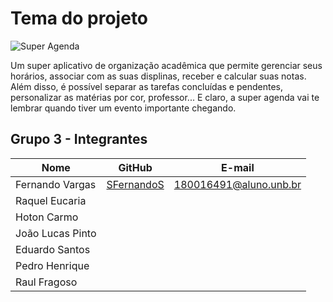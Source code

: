 # Tema do projeto

![Super Agenda](https://user-images.githubusercontent.com/81540491/129607110-3a5a8972-01db-450e-9835-bc93c615b543.png)

Um super aplicativo de organização acadêmica que permite gerenciar seus horários, associar com as suas displinas, receber e calcular suas notas. Além disso, é possível separar as tarefas concluídas e pendentes, personalizar as matérias por cor, professor... E claro, a super agenda vai te lembrar quando tiver um evento importante chegando.

## Grupo 3 - Integrantes

| Nome            | GitHub      | E-mail       | 
|-----------------|-------------|-------------|
| Fernando Vargas   | [SFernandoS](https://github.com/SFernandoS) | 180016491@aluno.unb.br| 
| Raquel Eucaria |  |  |  
| Hoton Carmo  |  |  |
| João Lucas Pinto  |  |  |
| Eduardo Santos  |  |  |
| Pedro Henrique  |  |  |
| Raul Fragoso | |

